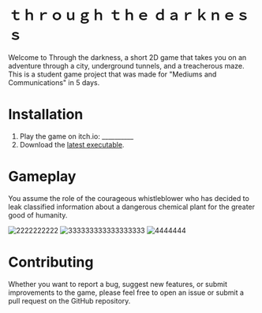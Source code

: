 # ｔｈｒｏｕｇｈ ｔｈｅ ｄａｒｋｎｅｓｓ

Welcome to Through the darkness, a short 2D game that takes you on an adventure through a city, underground tunnels, and a treacherous maze.
This is a student game project that was made for "Mediums and Communications" in 5 days.

# Installation
1. Play the game on itch.io: __________
2. Download the [latest executable](https://github.com/nullobjects/Through-The-Darkness/releases).

# Gameplay
You assume the role of the courageous whistleblower who has decided to leak classified information about a dangerous chemical plant for the greater good of humanity.

![2222222222](https://github.com/nullobjects/Through-The-Darkness/assets/20116149/939e8808-a766-4259-8dfb-11533605c5e0)
![333333333333333333](https://github.com/nullobjects/Through-The-Darkness/assets/20116149/eb58f6d2-562e-405f-a50a-9928268cc489)
![4444444](https://github.com/nullobjects/Through-The-Darkness/assets/20116149/bd98597e-3db1-4d79-9a44-a3a3429cccfa)
# Contributing
Whether you want to report a bug, suggest new features, or submit improvements to the game, please feel free to open an issue or submit a pull request on the GitHub repository.
